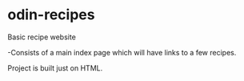 # odin-recipes
Basic recipe website

-Consists of a main index page which will have links to a few recipes.

Project is built just on HTML.